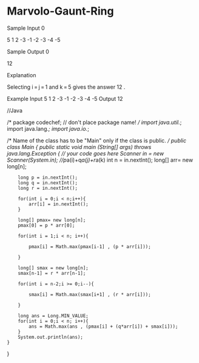 # Marvolo-Gaunt-Ring
Sample Input 0

5 1 2 -3
-1 -2 -3 -4 -5

Sample Output 0

12

Explanation

Selecting i = j = 1 and k = 5 gives the answer 
12
.

Example
Input
5 1 2 -3
-1 -2 -3 -4 -5
Output
12


//Java

/* package codechef; // don't place package name! */
import java.util.*;
import java.lang.*;
import java.io.*;

/* Name of the class has to be "Main" only if the class is public. */
public class Main
{
    public static void main (String[] args) throws java.lang.Exception
    {
        // your code goes here
		Scanner in = new Scanner(System.in);
		//p*a(i)+q*a(j)+r*a(k)
		int n = in.nextInt();
		long[] arr= new long[n];
		
		long p = in.nextInt();
		long q = in.nextInt();
		long r = in.nextInt();
		
		for(int i = 0;i < n;i++){
			arr[i] = in.nextInt();
		}
		
		long[] pmax= new long[n];
		pmax[0] = p * arr[0];
		
		for(int i = 1;i < n; i++){
			
			pmax[i] = Math.max(pmax[i-1] , (p * arr[i]));
				
		}
		
		long[] smax = new long[n];
		smax[n-1] = r * arr[n-1];
		
		for(int i = n-2;i >= 0;i--){
			
			smax[i] = Math.max(smax[i+1] , (r * arr[i]));
			
		}
		
		long ans = Long.MIN_VALUE;
		for(int i = 0;i < n; i++){
			ans = Math.max(ans , (pmax[i] + (q*arr[i]) + smax[i]));
		}
		System.out.println(ans);
    }
}

